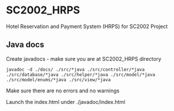 # SC2002_HRPS

Hotel Reservation and Payment System (HRPS) for SC2002 Project

## Java docs

Create javadocs - make sure you are at SC2002_HRPS directory

```terminal
javadoc -d ./docs/ ./src/*java ./src/controller/*java ./src/database/*java ./src/helper/*java ./src/model/*java ./src/model/enums/*java ./src/view/*java
```

Make sure there are no errors and no warnings

Launch the index.html under ./javadoc/index.html
